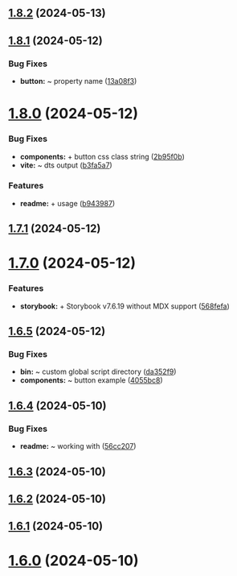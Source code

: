 ## [1.8.2](https://github.com/dark-kitt/vue-ts-kitt/compare/v1.8.1...v1.8.2) (2024-05-13)

## [1.8.1](https://github.com/dark-kitt/vue-ts-kitt/compare/v1.8.0...v1.8.1) (2024-05-12)


### Bug Fixes

* **button:** ~ property name ([13a08f3](https://github.com/dark-kitt/vue-ts-kitt/commit/13a08f30ef0bc7e6a2bce165f27a045f674fd75d))

# [1.8.0](https://github.com/dark-kitt/vue-ts-kitt/compare/v1.7.1...v1.8.0) (2024-05-12)


### Bug Fixes

* **components:** + button css class string ([2b95f0b](https://github.com/dark-kitt/vue-ts-kitt/commit/2b95f0bbf58abd03bf70c42f1eaaf5e353feb5bf))
* **vite:** ~ dts output ([b3fa5a7](https://github.com/dark-kitt/vue-ts-kitt/commit/b3fa5a7a78052c4d431130183892c0d1b35fb695))


### Features

* **readme:** + usage ([b943987](https://github.com/dark-kitt/vue-ts-kitt/commit/b943987e89a9786d6623da6396d977e1e2d8dc19))

## [1.7.1](https://github.com/dark-kitt/vue-ts-kitt/compare/v1.7.0...v1.7.1) (2024-05-12)

# [1.7.0](https://github.com/dark-kitt/vue-ts-kitt/compare/v1.6.5...v1.7.0) (2024-05-12)


### Features

* **storybook:** + Storybook v7.6.19 without MDX support ([568fefa](https://github.com/dark-kitt/vue-ts-kitt/commit/568fefab355d58212d3634fc1d1cfa681370d630))

## [1.6.5](https://github.com/dark-kitt/vue-ts-kitt/compare/v1.6.4...v1.6.5) (2024-05-12)


### Bug Fixes

* **bin:** ~ custom global script directory ([da352f9](https://github.com/dark-kitt/vue-ts-kitt/commit/da352f97a8f9b6bd1db5664b653a358dd1710230))
* **components:** ~ button example ([4055bc8](https://github.com/dark-kitt/vue-ts-kitt/commit/4055bc8b8d3e076c271ef2bef879c536c2c73067))

## [1.6.4](https://github.com/dark-kitt/vue-ts-kitt/compare/v1.6.3...v1.6.4) (2024-05-10)


### Bug Fixes

* **readme:** ~ working with ([56cc207](https://github.com/dark-kitt/vue-ts-kitt/commit/56cc207c3cfcb92770ac31f7a6d3abc1a770b13e))

## [1.6.3](https://github.com/dark-kitt/vue-ts-kitt/compare/v1.6.2...v1.6.3) (2024-05-10)

## [1.6.2](https://github.com/dark-kitt/vue-ts-kitt/compare/v1.6.1...v1.6.2) (2024-05-10)

## [1.6.1](https://github.com/dark-kitt/vue-ts-kitt/compare/v1.6.0...v1.6.1) (2024-05-10)

# [1.6.0](https://github.com/dark-kitt/vue-ts-kitt/compare/v1.5.11...v1.6.0) (2024-05-10)
